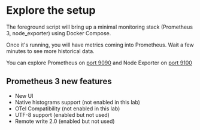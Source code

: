 # Explore the setup

The foreground script will bring up a minimal monitoring stack (Prometheus 3, node_exporter) using Docker Compose.

Once it's running, you will have metrics coming into Prometheus. Wait a few minutes to see more historical data.

You can explore Prometheus on [port 9090]({{TRAFFIC_HOST1_9090}}) and Node Exporter on [port 9100]({{TRAFFIC_HOST1_9100}})

## Prometheus 3 new features

- New UI
- Native histograms support (not enabled in this lab)
- OTel Compatibility (not enabled in this lab)
- UTF-8 support (enabled but not used)
- Remote write 2.0 (enabled but not used)